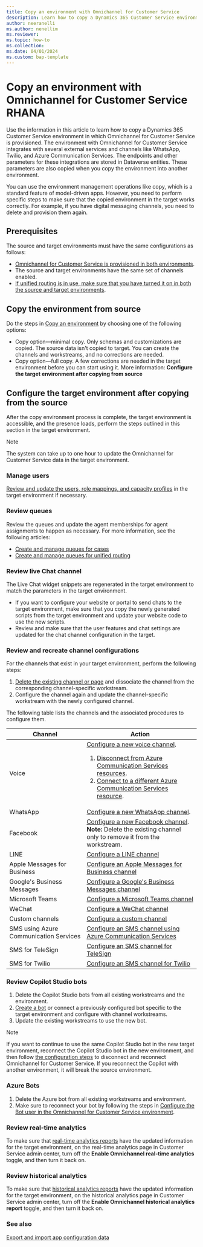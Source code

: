 ```yaml
---
title: Copy an environment with Omnichannel for Customer Service
description: Learn how to copy a Dynamics 365 Customer Service environment in which Omnichannel for Customer Service is provisioned.
author: neeranelli
ms.author: nenellim
ms.reviewer: 
ms.topic: how-to
ms.collection: 
ms.date: 04/01/2024
ms.custom: bap-template
---
```


# Copy an environment with Omnichannel for Customer Service RHANA

Use the information in this article to learn how to copy a Dynamics 365 Customer Service environment in which Omnichannel for Customer Service is provisioned. The environment with Omnichannel for Customer Service integrates with several external services and channels like WhatsApp, Twilio, and Azure Communication Services. The endpoints and other parameters for these integrations are stored in Dataverse entities. These parameters are also copied when you copy the environment into another environment.

You can use the environment management operations like copy, which is a standard feature of model-driven apps. However, you need to perform specific steps to make sure that the copied environment in the target works correctly. For example, if you have digital messaging channels, you need to delete and provision them again.


## Prerequisites

The source and target environments must have the same configurations as follows:

- [Omnichannel for Customer Service is provisioned in both environments](omnichannel-provision-license.md).
- The source and target environments have the same set of channels enabled.
- [If unified routing is in use, make sure that you have turned it on in both the source and target environments](../administer/provision-unified-routing.md).

## Copy the environment from source

Do the steps in [Copy an environment](/power-platform/admin/copy-environment) by choosing one of the following options:

- Copy option&mdash;minimal copy. Only schemas and customizations are copied. The source data isn't copied to target. You can create the channels and workstreams, and no corrections are needed.
- Copy option&mdash;full copy. A few corrections are needed in the target environment before you can start using it. More information: **Configure the target environment after copying from source**

## Configure the target environment after copying from the source

After the copy environment process is complete, the target environment is accessible, and the presence loads, perform the steps outlined in this section in the target environment.

> [!NOTE]
> The system can take up to one hour to update the Omnichannel for Customer Service data in the target environment.

### Manage users

[Review and update the users, role mappings, and capacity profiles](../administer/users-user-profiles.md) in the target environment if necessary.

### Review queues

Review the queues and update the agent memberships for agent assignments to happen as necessary. For more information, see the following articles:

- [Create and manage queues for cases](../administer/set-up-queues-manage-activities-cases.md)
- [Create and manage queues for unified routing](../administer/queues-omnichannel.md)
 
### Review live Chat channel

The Live Chat widget snippets are regenerated in the target environment to match the parameters in the target environment.

- If you want to configure your website or portal to send chats to the target environment, make sure that you copy the newly generated scripts from the target environment and update your website code to use the new scripts.
- Review and make sure that the user features and chat settings are updated for the chat channel configuration in the target.
 

### Review and recreate channel configurations

For the channels that exist in your target environment, perform the following steps:

1. [Delete the existing channel or page](../administer/delete-channel.md) and dissociate the channel from the corresponding channel-specific workstream.
1. Configure the channel again and update the channel-specific workstream with the newly configured channel.

The following table lists the channels and the associated procedures to configure them.

| Channel                      | Action         |
|------------------------------|----------------|
| Voice                        | [Configure a new voice channel](../administer/voice-channel-inbound-calling.md). <br> <ol><li>[Disconnect from Azure Communication Services resources](../administer/voice-channel-disconnect-from-acs.md).</li><li>[Connect to a different Azure Communication Services resource](../administer/voice-channel-acs-resource.md).</li></ol> |
| WhatsApp                     | [Configure a new WhatsApp channel](../administer/configure-whatsapp-channel.md).|
| Facebook                     | [Configure a new Facebook channel](../administer/configure-facebook-channel.md). <br> **Note:** Delete the existing channel only to remove it from the workstream. |
| LINE                         | [Configure a LINE channel](../administer/configure-line-channel.md)                 |
| Apple Messages for Business  | [Configure an Apple Messages for Business channel](../administer/configure-apple-messages-for-business-channel.md) |
| Google's Business Messages   | [Configure a Google's Business Messages channel](../administer/configure-google-business-messages-channel.md) |
| Microsoft Teams              | [Configure a Microsoft Teams channel](../administer/configure-microsoft-teams.md) |
| WeChat                       | [Configure a WeChat channel](../administer/configure-wechat-channel.md) |
| Custom channels              | [Configure a custom channel](../develop/bring-your-own-channel.md) |
| SMS using Azure Communication Services   | [Configure an SMS channel using Azure Communication Services](../administer/configure-sms-channel-acs.md) |
| SMS for TeleSign             | [Configure an SMS channel for TeleSign](../administer/configure-sms-channel.md) |
| SMS for Twilio               | [Configure an SMS channel for Twilio](../administer/configure-sms-channel-twilio.md) |


### Review Copilot Studio bots

1.  Delete the Copilot Studio bots from all existing workstreams and the environment.
2.  [Create a bot](../administer/manage-your-bots.md#add-a-bot) or connect a previously configured bot specific to the target environment and configure with channel workstreams.
3.  Update the existing workstreams to use the new bot.

> [!NOTE]
> If you want to continue to use the same Copilot Studio bot in the new target environment, reconnect the Copilot Studio bot in the new environment, and then follow [the configuration steps](/microsoft-copilot-studio/configuration-hand-off-omnichannel?tabs=webApp#manage-your-copilots-omnichannel-capabilities) to disconnect and reconnect Omnichannel for Customer Service. If you reconnect the Copilot with another environment, it will break the source environment.

### Azure Bots

1. Delete the Azure bot from all existing workstreams and environment.
1. Make sure to reconnect your bot by following the steps in [Configure the Bot user in the Omnichannel for Customer Service environment](../administer/configure-bot-azure.md#integrate-azure-bots-with-omnichannel-for-customer-service).
 
### Review real-time analytics

To make sure that [real-time analytics reports](../administer/enable-realtime-analytics-dashboard-administrator.md) have the updated information for the target environment, on the real-time analytics page in Customer Service admin center, turn off the **Enable Omnichannel real-time analytics** toggle, and then turn it back on.


### Review historical analytics

To make sure that [historical analytics reports](../administer/oc-historical-analytics-reports.md) have the updated information for the target environment, on the historical analytics page in Customer Service admin center, turn off the **Enable Omnichannel historical analytics report** toggle, and then turn it back on.


### See also

[Export and import app configuration data](export-import-omnichannel-data.md)  
